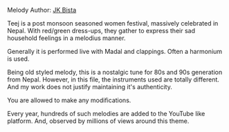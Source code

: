 Melody Author: [JK Bista](https://www.youtube.com/c/JkBista/videos)

Teej is a post monsoon seasoned women festival, massively celebrated in Nepal.
With red/green dress-ups, they gather to express their sad household feelings in a melodius manner.

Generally it is performed live with Madal and clappings. Often a harmonium is used.

Being old styled melody, this is a nostalgic tune for 80s and 90s generation from Nepal.
However, in this file, the instruments used are totally different.
And my work does not justify maintaining it's authenticity.

You are allowed to make any modifications.

Every year, hundreds of such melodies are added to the YouTube like platform.
And, observed by millions of views around this theme.
